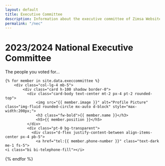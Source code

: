 ```yaml
---
layout: default
title: Executive Committee
description: Information about the executive committee of Zimsa Website.
permalink: "/nec"
---
```


<div class="container">
    <!-- Three columns of text below the carousel -->
    <div class="m-3 align-content-center text-center">
      <h1>2023/2024 National Executive Committee</h1>
      <p>The people you voted for...</p>
    </div>
  <div class="row mt-5">

    {% for member in site.data.execcommittee %}
        <div class="col-lg-4 mb-5">
            <div class="card h-100 shadow border-0">
              <div class="card-body text-center mt-2 px-4 pt-2 rounded-top">
                  <img src="{{ member.image }}" alt="Profile Picture" class="img-fluid rounded-circle mx-auto d-block" style="max-width:200px;">
                  <h3 class="fw-bold">{{ member.name }}</h3>
                  <h5>{{ member.position }}</h5>
              </div>
              <div class="pt-0 bg-transparent">
                <div class="d-flex justify-content-between align-items-center px-4 pb-5">
                  <a href="tel:{{ member.phone-number }}" class="text-dark me-1 fs-5">
    <i class="bi bi-telephone-fill"></i>
  </a>
  <a href="https://wa.me/{{ member.phone-number }}" class="text-dark me-1 fs-5">
    <i class="bi bi-whatsapp"></i>
  </a>
  <a href="mailto:{{ member.email }}" class="text-dark me-1 fs-5">
    <i class="bi bi-envelope"></i>
  </a>
  <a href="{{ member.linkedin }}" class="text-dark me-1 fs-5">
    <i class="bi bi-linkedin"></i>
  </a>
</div>
              </div>
            </div>
            
  
</div>
    {% endfor %}
  </div><!-- /.row -->
</div>